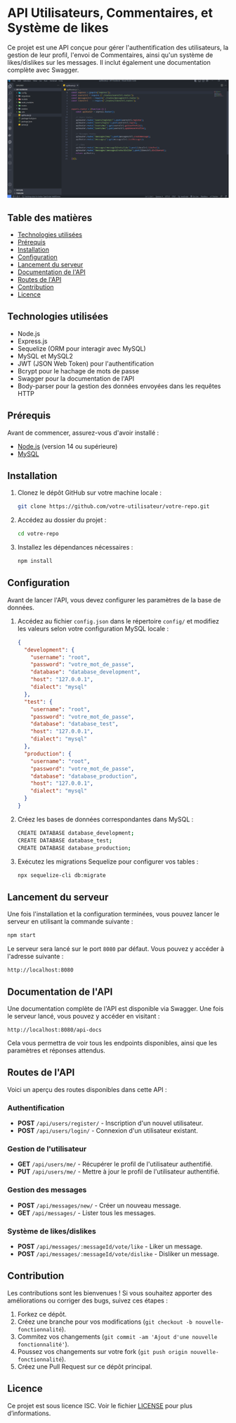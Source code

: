 # API Utilisateurs, Commentaires, et Système de likes

Ce projet est une API conçue pour gérer l'authentification des utilisateurs, la gestion de leur profil, l'envoi de Commentaires, ainsi qu'un système de likes/dislikes sur les messages. Il inclut également une documentation complète avec Swagger.

<img src="nodejs.png" alt="Description de l'image" />

## Table des matières
- [Technologies utilisées](#technologies-utilisées)
- [Prérequis](#prérequis)
- [Installation](#installation)
- [Configuration](#configuration)
- [Lancement du serveur](#lancement-du-serveur)
- [Documentation de l'API](#documentation-de-lapi)
- [Routes de l'API](#routes-de-lapi)
- [Contribution](#contribution)
- [Licence](#licence)

## Technologies utilisées

- Node.js
- Express.js
- Sequelize (ORM pour interagir avec MySQL)
- MySQL et MySQL2
- JWT (JSON Web Token) pour l'authentification
- Bcrypt pour le hachage de mots de passe
- Swagger pour la documentation de l'API
- Body-parser pour la gestion des données envoyées dans les requêtes HTTP

## Prérequis

Avant de commencer, assurez-vous d'avoir installé :

- [Node.js](https://nodejs.org/en/) (version 14 ou supérieure)
- [MySQL](https://www.mysql.com/)

## Installation

1. Clonez le dépôt GitHub sur votre machine locale :

   ```bash
   git clone https://github.com/votre-utilisateur/votre-repo.git
   ```

2. Accédez au dossier du projet :

   ```bash
   cd votre-repo
   ```

3. Installez les dépendances nécessaires :

   ```bash
   npm install
   ```

## Configuration

Avant de lancer l'API, vous devez configurer les paramètres de la base de données.

1. Accédez au fichier `config.json` dans le répertoire `config/` et modifiez les valeurs selon votre configuration MySQL locale :

   ```json
   {
     "development": {
       "username": "root",
       "password": "votre_mot_de_passe",
       "database": "database_development",
       "host": "127.0.0.1",
       "dialect": "mysql"
     },
     "test": {
       "username": "root",
       "password": "votre_mot_de_passe",
       "database": "database_test",
       "host": "127.0.0.1",
       "dialect": "mysql"
     },
     "production": {
       "username": "root",
       "password": "votre_mot_de_passe",
       "database": "database_production",
       "host": "127.0.0.1",
       "dialect": "mysql"
     }
   }
   ```

2. Créez les bases de données correspondantes dans MySQL :

   ```bash
   CREATE DATABASE database_development;
   CREATE DATABASE database_test;
   CREATE DATABASE database_production;
   ```

3. Exécutez les migrations Sequelize pour configurer vos tables :

   ```bash
   npx sequelize-cli db:migrate
   ```

## Lancement du serveur

Une fois l'installation et la configuration terminées, vous pouvez lancer le serveur en utilisant la commande suivante :

```bash
npm start
```

Le serveur sera lancé sur le port `8080` par défaut. Vous pouvez y accéder à l'adresse suivante :

```
http://localhost:8080
```

## Documentation de l'API

Une documentation complète de l'API est disponible via Swagger. Une fois le serveur lancé, vous pouvez y accéder en visitant :

```
http://localhost:8080/api-docs
```

Cela vous permettra de voir tous les endpoints disponibles, ainsi que les paramètres et réponses attendus.

## Routes de l'API

Voici un aperçu des routes disponibles dans cette API :

### Authentification
- **POST** `/api/users/register/` - Inscription d'un nouvel utilisateur.
- **POST** `/api/users/login/` - Connexion d'un utilisateur existant.

### Gestion de l'utilisateur
- **GET** `/api/users/me/` - Récupérer le profil de l'utilisateur authentifié.
- **PUT** `/api/users/me/` - Mettre à jour le profil de l'utilisateur authentifié.

### Gestion des messages
- **POST** `/api/messages/new/` - Créer un nouveau message.
- **GET** `/api/messages/` - Lister tous les messages.

### Système de likes/dislikes
- **POST** `/api/messages/:messageId/vote/like` - Liker un message.
- **POST** `/api/messages/:messageId/vote/dislike` - Disliker un message.

## Contribution

Les contributions sont les bienvenues ! Si vous souhaitez apporter des améliorations ou corriger des bugs, suivez ces étapes :

1. Forkez ce dépôt.
2. Créez une branche pour vos modifications (`git checkout -b nouvelle-fonctionnalité`).
3. Commitez vos changements (`git commit -am 'Ajout d'une nouvelle fonctionnalité'`).
4. Poussez vos changements sur votre fork (`git push origin nouvelle-fonctionnalité`).
5. Créez une Pull Request sur ce dépôt principal.

## Licence

Ce projet est sous licence ISC. Voir le fichier [LICENSE](LICENSE) pour plus d’informations.


